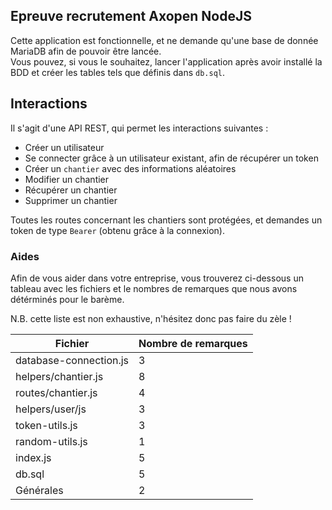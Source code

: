 ## Epreuve recrutement Axopen NodeJS

Cette application est fonctionnelle, et ne demande qu'une base de donnée MariaDB afin de pouvoir être lancée.  
Vous pouvez, si vous le souhaitez, lancer l'application après avoir installé la BDD et créer les tables tels que définis dans `db.sql`.

## Interactions

Il s'agit d'une API REST, qui permet les interactions suivantes :
- Créer un utilisateur
- Se connecter grâce à un utilisateur existant, afin de récupérer un token
- Créer un `chantier` avec des informations aléatoires
- Modifier un chantier
- Récupérer un chantier
- Supprimer un chantier

Toutes les routes concernant les chantiers sont protégées, et demandes un token de type `Bearer` (obtenu grâce à la connexion).

### Aides

Afin de vous aider dans votre entreprise, vous trouverez ci-dessous un tableau avec les fichiers et le nombres de remarques que nous avons détérminés pour le barème.

N.B. cette liste est non exhaustive, n'hésitez donc pas faire du zèle !

| Fichier                | Nombre de remarques |
|------------------------|---------------------|
| database-connection.js | 3                   |
| helpers/chantier.js    | 8                   |
| routes/chantier.js     | 4                   |
| helpers/user/js        | 3                   |
| token-utils.js         | 3                   |
| random-utils.js        | 1                   |V
| index.js               | 5                   |
| db.sql                 | 5                   |V
| Générales              | 2                   |V
